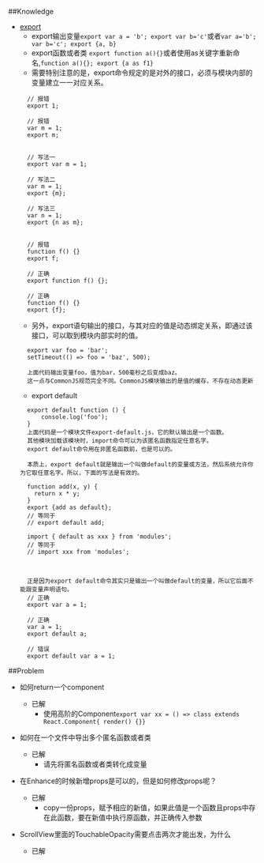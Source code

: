 ##Knowledge
* [export](http://es6.ruanyifeng.com/#docs/module)
  * export输出变量`export var a = 'b'; export var b='c'`或者`var a='b'; var b='c'; export {a, b}`
  * export函数或者类 `export function a(){}`或者使用as关键字重新命名,`function a(){}; export {a as f1}`
  * 需要特别注意的是，export命令规定的是对外的接口，必须与模块内部的变量建立一一对应关系。
  ```
    // 报错
    export 1;

    // 报错
    var m = 1;
    export m;


    // 写法一
    export var m = 1;

    // 写法二
    var m = 1;
    export {m};

    // 写法三
    var n = 1;
    export {n as m};


    // 报错
    function f() {}
    export f;

    // 正确
    export function f() {};

    // 正确
    function f() {}
    export {f};
  ```
  * 另外，export语句输出的接口，与其对应的值是动态绑定关系，即通过该接口，可以取到模块内部实时的值。
  ```
    export var foo = 'bar';
    setTimeout(() => foo = 'baz', 500);

    上面代码输出变量foo，值为bar，500毫秒之后变成baz。
    这一点与CommonJS规范完全不同。CommonJS模块输出的是值的缓存，不存在动态更新
  ```
  * export default
  ```
    export default function () {
        console.log('foo');
    }
    上面代码是一个模块文件export-default.js，它的默认输出是一个函数。
    其他模块加载该模块时，import命令可以为该匿名函数指定任意名字。
    export default命令用在非匿名函数前，也是可以的。

    本质上，export default就是输出一个叫做default的变量或方法，然后系统允许你为它取任意名字。所以，下面的写法是有效的。

    function add(x, y) {
      return x * y;
    }
    export {add as default};
    // 等同于
    // export default add;

    import { default as xxx } from 'modules';
    // 等同于
    // import xxx from 'modules';



    正是因为export default命令其实只是输出一个叫做default的变量，所以它后面不能跟变量声明语句。
    // 正确
    export var a = 1;

    // 正确
    var a = 1;
    export default a;

    // 错误
    export default var a = 1;
  ```


##Problem

* 如何return一个component
  * 已解
    * 使用高阶的Component`export var xx = () => class extends React.Component{ render() {}}`


* 如何在一个文件中导出多个匿名函数或者类
  * 已解
    * 请先将匿名函数或者类转化成变量


* 在Enhance的时候新增props是可以的，但是如何修改props呢？
  * 已解
    * copy一份props，赋予相应的新值，如果此值是一个函数且props中存在此函数，要在新值中执行原函数，并正确传入参数


* ScrollView里面的TouchableOpacity需要点击两次才能出发，为什么
  * 已解
